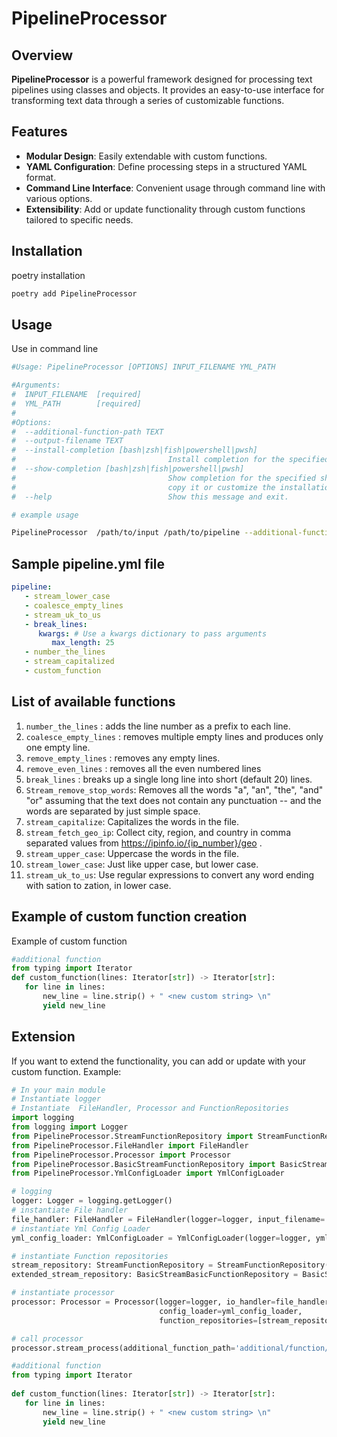 # PipelineProcessor

## Overview

**PipelineProcessor** is a powerful framework designed for processing text pipelines using classes and objects. It provides an easy-to-use interface for transforming text data through a series of customizable functions.

## Features
- **Modular Design**: Easily extendable with custom functions.
- **YAML Configuration**: Define processing steps in a structured YAML format.
- **Command Line Interface**: Convenient usage through command line with various options.
- **Extensibility**: Add or update functionality through custom functions tailored to specific needs.

  
## Installation

poetry installation
```bash
poetry add PipelineProcessor
```

## Usage
Use in command line

```bash
#Usage: PipelineProcessor [OPTIONS] INPUT_FILENAME YML_PATH

#Arguments:
#  INPUT_FILENAME  [required]
#  YML_PATH        [required]
#
#Options:
#  --additional-function-path TEXT
#  --output-filename TEXT
#  --install-completion [bash|zsh|fish|powershell|pwsh]
#                                  Install completion for the specified shell.
#  --show-completion [bash|zsh|fish|powershell|pwsh]
#                                  Show completion for the specified shell, to
#                                  copy it or customize the installation.
#  --help                          Show this message and exit.

# example usage

PipelineProcessor  /path/to/input /path/to/pipeline --additional-function-path /path/to/additional_functions --output-filename /path/to/output
```

## Sample pipeline.yml file
```yaml
pipeline:
   - stream_lower_case
   - coalesce_empty_lines
   - stream_uk_to_us
   - break_lines:
      kwargs: # Use a kwargs dictionary to pass arguments
         max_length: 25
   - number_the_lines
   - stream_capitalized
   - custom_function
```
## List of available functions
1. ```number_the_lines``` : adds the line number as a prefix to each line.
2. ```coalesce_empty_lines``` : removes multiple empty lines and produces only one empty line.
3. ```remove_empty_lines``` : removes any empty lines.
4. ```remove_even_lines```  : removes all the even numbered lines
5. ```break_lines```  : breaks up a single long line into short (default 20) lines.
6. ```Stream_remove_stop_words```: Removes all the words "a", "an", "the", "and" "or" assuming that the text does not contain any punctuation -- and the words are separated by just simple space. 
7. ```stream_capitalize```: Capitalizes the words in the file.
8. ```stream_fetch_geo_ip```: Collect city, region, and country in comma separated values from https://ipinfo.io/{ip_number}/geo .
9. ```stream_upper_case```: Uppercase the words in the file.
10. ```stream_lower_case```: Just like upper case, but lower case.
11. ```stream_uk_to_us```: Use regular expressions to convert any word ending with sation to zation, in lower case.

## Example of  custom function creation
Example of custom function
```python
#additional function  
from typing import Iterator
def custom_function(lines: Iterator[str]) -> Iterator[str]:               
   for line in lines:                                                     
       new_line = line.strip() + " <new custom string> \n"                
       yield new_line 
```

## Extension
If you want to extend the functionality, you can add or update with your custom function. Example:

```python
# In your main module
# Instantiate logger
# Instantiate  FileHandler, Processor and FunctionRepositories
import logging
from logging import Logger
from PipelineProcessor.StreamFunctionRepository import StreamFunctionRepository
from PipelineProcessor.FileHandler import FileHandler
from PipelineProcessor.Processor import Processor
from PipelineProcessor.BasicStreamFunctionRepository import BasicStreamBasicFunctionRepository
from PipelineProcessor.YmlConfigLoader import YmlConfigLoader

# logging
logger: Logger = logging.getLogger()
# instantiate File handler
file_handler: FileHandler = FileHandler(logger=logger, input_filename='input/file/path', output_filename='output/file/path')
# instantiate Yml Config Loader
yml_config_loader: YmlConfigLoader = YmlConfigLoader(logger=logger, yml_path='yml/path')

# instantiate Function repositories
stream_repository: StreamFunctionRepository = StreamFunctionRepository()
extended_stream_repository: BasicStreamBasicFunctionRepository = BasicStreamBasicFunctionRepository()

# instantiate processor
processor: Processor = Processor(logger=logger, io_handler=file_handler,
                                 config_loader=yml_config_loader,
                                 function_repositories=[stream_repository, extended_stream_repository])

# call processor
processor.stream_process(additional_function_path='additional/function/path')

```

```python                                                                 
#additional function                                                      
from typing import Iterator                                               
                                                                          
def custom_function(lines: Iterator[str]) -> Iterator[str]:               
   for line in lines:                                                     
       new_line = line.strip() + " <new custom string> \n"                
       yield new_line                                                     
 ```                                                                      
